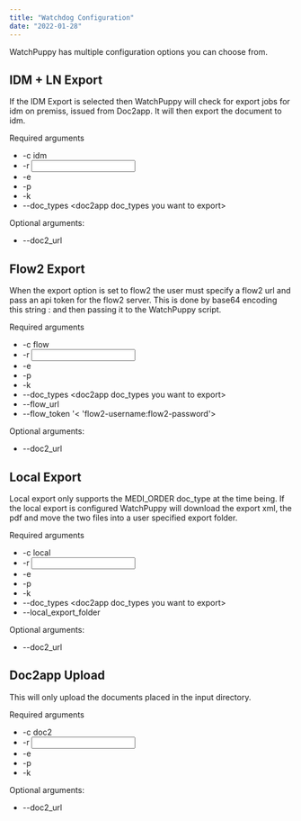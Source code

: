 ```yaml
---
title: "Watchdog Configuration"
date: "2022-01-28"
---
```


WatchPuppy has multiple configuration options you can choose from.

## IDM + LN Export

If the IDM Export is selected then WatchPuppy will check for export jobs for idm on premiss, issued from Doc2app. It will then export the document to idm.

Required arguments

- \-c idm
- \-r <input directory>
- \-e <directory for failed docs>
- \-p <directory for processed docs>
- \-k <doc2app api key>
- \--doc\_types <doc2app doc\_types you want to export>

Optional arguments:

- \--doc2\_url <doc2api url>

## Flow2 Export

When the export option is set to flow2 the user must specify a flow2 url and pass an api token for the flow2 server. This is done by base64 encoding this string <flow2-username>:<flow2-password> and then passing it to the WatchPuppy script.

Required arguments

- \-c flow
- \-r <input directory>
- \-e <directory for failed docs>
- \-p <directory for processed docs>
- \-k <doc2app api key>
- \--doc\_types <doc2app doc\_types you want to export>
- \--flow\_url <your flow2 server url>
- \--flow\_token <base64 encode this string within >'< 'flow2-username:flow2-password'>

Optional arguments:

- \--doc2\_url <doc2api url>

## Local Export

Local export only supports the MEDI\_ORDER doc\_type at the time being. If the local export is configured WatchPuppy will download the export xml, the pdf and move the two files into a user specified export folder.

Required arguments

- \-c local
- \-r <input directory>
- \-e <directory for failed docs>
- \-p <directory for processed docs>
- \-k <doc2app api key>
- \--doc\_types <doc2app doc\_types you want to export>
- \--local\_export\_folder <folder for exported docs>

Optional arguments:

- \--doc2\_url <doc2api url>

## Doc2app Upload

This will only upload the documents placed in the input directory.

Required arguments

- \-c doc2
- \-r <input directory>
- \-e <directory for failed docs>
- \-p <directory for processed docs>
- \-k <doc2app api key>

Optional arguments:

- \--doc2\_url <doc2api url>
